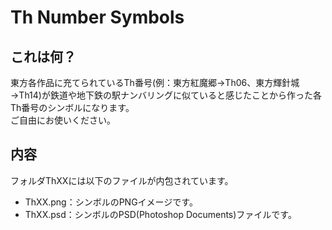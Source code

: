 # Th Number Symbols
## これは何？
東方各作品に充てられているTh番号(例：東方紅魔郷→Th06、東方輝針城→Th14)が鉄道や地下鉄の駅ナンバリングに似ていると感じたことから作った各Th番号のシンボルになります。<br>
ご自由にお使いください。
## 内容
フォルダThXXには以下のファイルが内包されています。<br>
- ThXX.png：シンボルのPNGイメージです。
- ThXX.psd：シンボルのPSD(Photoshop Documents)ファイルです。